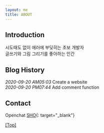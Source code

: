 ```yaml
---
layout: me
title: ABOUT
---
```


## Introduction

시도때도 없이 에러에 부딪히는 초보 개발자   
글쓰기와 그림 그리기를 좋아하는 인간

## Blog History

*2020-09-20 AM05:03* Create a website    
*2020-09-20 PM07:44* Add comment function


## Contact

Openchat [SHO](https://open.kakao.com/o/sCHk0Lxc "kakaotalk"){: target="_blank"}


[[Top]](#top)
